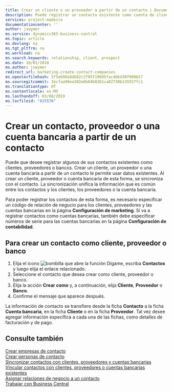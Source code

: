 ```yaml
---
title: Crear un cliente o un proveedor a partir de un contacto | Documentos de Microsoft
description: Puede registrar un contacto existente como cuenta de cliente, proveedor o banco usando datos existentes y especificando una relación de negocio.
services: project-madeira
documentationcenter: ''
author: jswymer
ms.service: dynamics365-business-central
ms.topic: article
ms.devlang: na
ms.tgt_pltfrm: na
ms.workload: na
ms.search.keywords: relationship, client, prospect
ms.date: 10/01/2018
ms.author: jswymer
redirect_url: marketing-create-contact-companies
ms.openlocfilehash: 5f5e690a8db82c2f95f190d5fac4b6430f900b57
ms.sourcegitcommit: 1bcfaa99ea302e6b84b8361ca02730b135557fc1
ms.translationtype: HT
ms.contentlocale: es-MX
ms.lasthandoff: 03/08/2019
ms.locfileid: "815576"
---
```

# <a name="create-a-customer-vendor-or-bank-account-from-a-contact"></a>Crear un contacto, proveedor o una cuenta bancaria a partir de un contacto
Puede que desee registrar algunos de sus contactos existentes como clientes, proveedores o bancos. Crear un cliente, un proveedor o una cuenta bancaria a partir de un contacto le permite usar datos existentes. Al crear un cliente, proveedor o cuenta bancaria de esta forma, se sincroniza con el contacto. La sincronización unifica la información que es común entre los contactos y los clientes, los proveedores o la cuenta bancaria.

Para poder registrar los contactos de esta forma, es necesario especificar un código de relación de negocio para los clientes, proveedores y las cuentas bancarias en la página **Configuración de marketing**. Si va a registrar contactos como cuentas bancarias, también debe especificar números de serie para las cuentas bancarias en la página **Configuración de contabilidad**.

## <a name="to-create-a-contact-as-a-customer-vendor-or-bank-account"></a>Para crear un contacto como cliente, proveedor o banco
1. Elija el icono ![bombilla que abre la función Dígame](media/ui-search/search_small.png "Dígame que desea hacer"), escriba **Contactos** y luego elija el enlace relacionado.
2. Seleccione el contacto que desea crear como cliente, proveedor o banco.
3. Elija la acción **Crear como** y, a continuación, elija **Cliente**, **Proveedor** o **Banco**.
4. Confirme el mensaje que aparece después.

La información de contacto se transfiere desde la ficha **Contacto** a la ficha **Cuenta bancaria**, en la ficha **Cliente** o en la ficha **Proveedor**. Tal vez desee agregar información específica a cada una de las fichas, como detalles de facturación y de pago.

## <a name="see-also"></a>Consulte también
[Crear empresas de contacto](marketing-create-contact-companies.md)  
[Crear personas de contacto](marketing-create-contact-persons.md)  
[Sincronizar contactos con clientes, proveedores y cuentas bancarias](marketing-synchronize-contacts-customers-vendors-bank-accounts.md)  
[Vincular contactos con clientes, proveedores o cuentas bancarias existentes](marketing-how-link-contact.md)  
[Asignar relaciones de negocio a un contacto](marketing-business-relations.md#AssignBusRelContact)  
[Trabajar con Business Central](ui-work-product.md)
